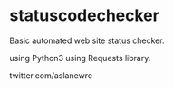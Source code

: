 # statuscodechecker

Basic automated web site status checker.

using Python3
using Requests library.

twitter.com/aslanewre
